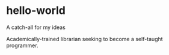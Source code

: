 # hello-world
A catch-all for my ideas

Academically-trained librarian seeking to become a self-taught programmer.
